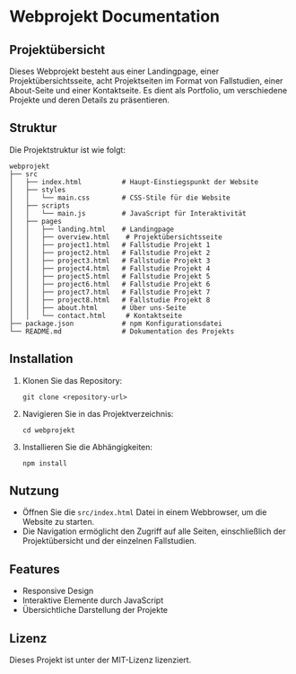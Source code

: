 # Webprojekt Documentation

## Projektübersicht
Dieses Webprojekt besteht aus einer Landingpage, einer Projektübersichtsseite, acht Projektseiten im Format von Fallstudien, einer About-Seite und einer Kontaktseite. Es dient als Portfolio, um verschiedene Projekte und deren Details zu präsentieren.

## Struktur
Die Projektstruktur ist wie folgt:

```
webprojekt
├── src
│   ├── index.html          # Haupt-Einstiegspunkt der Website
│   ├── styles
│   │   └── main.css        # CSS-Stile für die Website
│   ├── scripts
│   │   └── main.js         # JavaScript für Interaktivität
│   ├── pages
│   │   ├── landing.html    # Landingpage
│   │   ├── overview.html    # Projektübersichtsseite
│   │   ├── project1.html   # Fallstudie Projekt 1
│   │   ├── project2.html   # Fallstudie Projekt 2
│   │   ├── project3.html   # Fallstudie Projekt 3
│   │   ├── project4.html   # Fallstudie Projekt 4
│   │   ├── project5.html   # Fallstudie Projekt 5
│   │   ├── project6.html   # Fallstudie Projekt 6
│   │   ├── project7.html   # Fallstudie Projekt 7
│   │   ├── project8.html   # Fallstudie Projekt 8
│   │   ├── about.html      # Über uns-Seite
│   │   └── contact.html     # Kontaktseite
├── package.json            # npm Konfigurationsdatei
└── README.md               # Dokumentation des Projekts
```

## Installation
1. Klonen Sie das Repository:
   ```
   git clone <repository-url>
   ```
2. Navigieren Sie in das Projektverzeichnis:
   ```
   cd webprojekt
   ```
3. Installieren Sie die Abhängigkeiten:
   ```
   npm install
   ```

## Nutzung
- Öffnen Sie die `src/index.html` Datei in einem Webbrowser, um die Website zu starten.
- Die Navigation ermöglicht den Zugriff auf alle Seiten, einschließlich der Projektübersicht und der einzelnen Fallstudien.

## Features
- Responsive Design
- Interaktive Elemente durch JavaScript
- Übersichtliche Darstellung der Projekte

## Lizenz
Dieses Projekt ist unter der MIT-Lizenz lizenziert.
